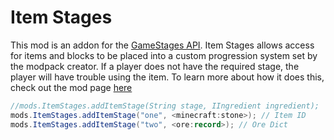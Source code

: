 # Item Stages
This mod is an addon for the [GameStages API](https://minecraft.curseforge.com/projects/game-stages). Item Stages allows access for items and blocks to be placed into a custom progression system set by the modpack creator. If a player does not have the required stage, the player will have trouble using the item. To learn more about how it does this, check out the mod page [here](https://minecraft.curseforge.com/projects/item-stages)

```java
//mods.ItemStages.addItemStage(String stage, IIngredient ingredient);
mods.ItemStages.addItemStage("one", <minecraft:stone>); // Item ID
mods.ItemStages.addItemStage("two", <ore:record>); // Ore Dict
```
